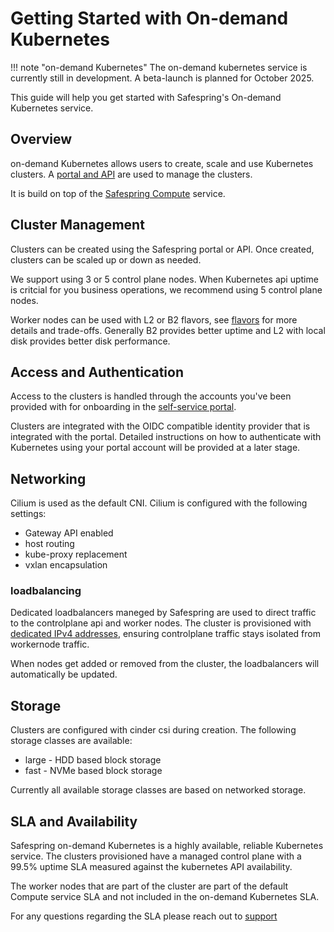 # Getting Started with On-demand Kubernetes

!!! note "on-demand Kubernetes"
    The on-demand kubernetes service is currently still in development. A beta-launch is planned for October 2025.

This guide will help you get started with Safespring's On-demand Kubernetes service.

## Overview

on-demand Kubernetes allows users to create, scale and use Kubernetes clusters. A [portal and API](../../portal-api/getting-started) are used to manage the clusters.

It is build on top of the [Safespring Compute](../compute/getting-started.md) service.

## Cluster Management

Clusters can be created using the Safespring portal or API. Once created, clusters can be scaled up or down as needed.

We support using 3 or 5 control plane nodes. When Kubernetes api uptime is critcial for you business operations, we recommend using 5 control plane nodes.

Worker nodes can be used with L2 or B2 flavors, see [flavors](../../compute/flavors) for more details and trade-offs. Generally B2 provides better uptime and L2 with local disk provides better disk performance.

## Access and Authentication

Access to the clusters is handled through the accounts you've been provided with for onboarding in the [self-service portal](../../portal-api/getting-started).

Clusters are integrated with the OIDC compatible identity provider that is integrated with the portal. Detailed instructions on how to authenticate with Kubernetes using your portal account will be provided at a later stage.

## Networking

Cilium is used as the default CNI. Cilium is configured with the following settings:

* Gateway API enabled
* host routing
* kube-proxy replacement
* vxlan encapsulation

### loadbalancing

Dedicated loadbalancers maneged by Safespring are used to direct traffic to the controlplane api and worker nodes. The cluster is provisioned with [dedicated IPv4 addresses](../compute/loadbalancing.md), ensuring controlplane traffic stays isolated from workernode traffic.

When nodes get added or removed from the cluster, the loadbalancers will automatically be updated.

## Storage

Clusters are configured with cinder csi during creation. The following storage classes are available:

* large - HDD based block storage
* fast - NVMe based block storage

Currently all available storage classes are based on networked storage.

## SLA and Availability

Safespring on-demand Kubernetes is a highly available, reliable Kubernetes service.
The clusters provisioned have a managed control plane with a 99.5% uptime SLA measured against the kubernetes API availability.

The worker nodes that are part of the cluster are part of the default Compute service SLA and not included in the on-demand Kubernetes SLA.

For any questions regarding the SLA please reach out to [support](../../service/support)
